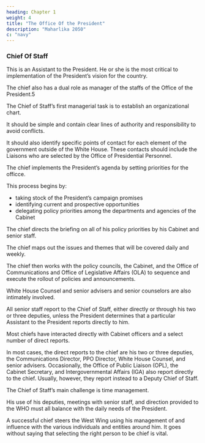 ```yaml
---
heading: Chapter 1
weight: 4
title: "The Office Of the President"
description: "Maharlika 2050"
c: "navy"
---
```



### Chief Of Staff

This is an Assistant to the President. He or she is the most critical to implementation of the President’s vision for the country.

The chief also has a dual role as manager of the staffs of the Office of the President.5 

The Chief of Staff’s first managerial task is to establish an organizational chart.

It should be simple and contain clear lines of authority and responsibility to avoid conflicts. 

It should also identify specific points of contact for each element of the government outside of the White House. These contacts should include the Liaisons who are selected by the Office of Presidential Personnel.

The chief implements the President’s agenda by setting priorities for the officce.

This process begins by:
- taking stock of the President’s campaign promises
- identifying current and prospective opportunities
- delegating policy priorities among the departments and agencies of the Cabinet

The chief directs the briefing on all of his policy priorities by his Cabinet and senior staff. 

The chief maps out the issues and themes that will be covered daily and weekly.

The chief then works with the policy councils, the Cabinet, and the Office of Communications and Office of Legislative Affairs (OLA) to sequence and execute the rollout of policies and announcements. 

White House Counsel and senior advisers and senior counselors are also intimately involved.

All senior staff report to the Chief of Staff, either directly or through his two or three deputies, unless the President determines that a particular Assistant to the President reports directly to him. 

Most chiefs have interacted directly with Cabinet officers and a select number of direct reports. 

In most cases, the direct reports to the chief are his two or three deputies, the Communications Director, PPO Director, White House Counsel, and senior advisers. Occasionally, the Office of Public Liaison (OPL), the Cabinet Secretary, and Intergovernmental Affairs (IGA) also report directly to the chief. Usually, however, they report instead to a Deputy Chief of Staff.

The Chief of Staff’s main challenge is time management.

His use of his deputies, meetings with senior staff, and direction provided to the WHO must all balance with the daily needs of the President. 

A successful chief steers the West Wing using his management of and influence with the various individuals and entities around him. It goes without saying that selecting the right person to be chief is vital.

